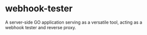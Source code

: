 # webhook-tester

A server-side GO application serving as a versatile tool, acting as a webhook tester and reverse proxy.
